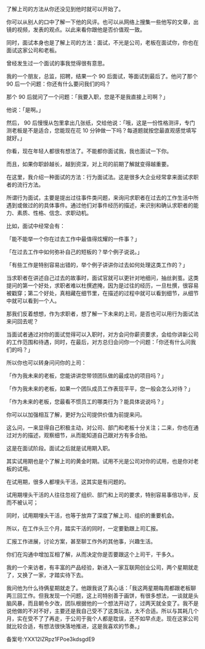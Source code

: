 了解上司的方法从你还没见到他时就可以开始了。

你可以从别人的口中了解一下他的风评。也可以从网络上搜集一些他写的文章，出镜的视频，发表的观点。以此来看你跟他是否价值观一致。

同时，面试本身也是了解上司的方法：面试，不光是公司，老板在面试你，你也在面试这家公司和老板。

曾经发生过一个面试的事我觉得很有意思。

我的一个朋友，总监，招聘，结果一个 90 后面试，等面试到最后了。他问了那个 90 后一个问题：你还有什么要问我们的吗？

那个 90 后就问了一个问题：「我要入职，您是不是我直接上司啊？」

他说：「是啊。」

然后， 90 后慢慢从包里拿出几张纸，交给他说：「哦，这是一份性格测评，专门测老板是不是适合，您能现在花 10 分钟做一下吗？每道题就按您最直观感觉填写就好。」

你看，现在年轻人都很有想法了。不能都你面试我，我也面试一下你。

而且，如果你职龄越长，越到资深，对上司的前期了解就变得越重要。

在这里，我介绍一种面试的方法：行为面试法。这是很多大企业经常拿来面试求职者的流行方法。

所谓行为面试，主要是提出过往事件类问题，来询问求职者在过去的工作生活中所遇到或做过的的具体事件。通过他们对事件经历的描述，来识别和确认求职者的能力、素质、性格、信念、求职动机。

比如，面试中经常会有：

「能不能举一个你在过去工作中最值得炫耀的一件事？」

「在过去工作中如何弥补自己的短板的？举个例子说说。」

「有些工作是特别容易出错的，举个例子讲讲你过去如何处理这类工作的？」

当求职者在讲述自己过去的故事时，面试官就可以更针对地细问，抽丝剥茧。这类提问的第一个好处，求职者难以杜撰遮掩，因为是过往的经历，一旦杜撰，很容易被戳穿；第二个好处，真相藏在细节里，在描述的过程中就可以看到细节，从细节中就可以看到一个人。

那我们反着想想，作为求职者，想了解一下未来的上司，是否也可以用行为面试法来问回去呢？

当面试者通过对你的面试觉得可以入职时，对方会问你薪资要求，会给你讲新公司的工作范围和待遇，同时，在最后，对方总归会问你一个问题：「你还有什么问我们的吗？」

所以你也可以转身问问你的上司：

「作为我未来的老板，您能讲讲您带领团队做的最成功的项目吗？」

「作为我未来的老板，如果一个团队成员工作表现平平，您一般会怎么对待？」

「作为未来的老板，您最看不惯员工的哪类行为？能具体说说吗？」

你可以以加强相互了解，更好为公司提供价值为前提来问。

这么问，一来显得自己积极主动，对公司、部门和老板十分关注；二来，你也在通过对方的描述，观察细节，从而能知道自己跟对方有多合拍。

这是在面试阶段。面试之后就是试用期入职。

其实试用期也是个了解上司的黄金时期。试用不光是公司对你的试用，也是你对老板的试用。

在试用期，很多人都埋头干活，这其实是有问题的。

试用期埋头干活的人往往忽视了组织、部门和上司的要求，特别容易事倍功半，反而不被认可；

同时，试用期埋头干活，也等于放弃了深度了解上司、组织的重要机会。

所以，在工作头三个月，踏实干活的同时，一定要勤跟上司汇报。

汇报工作进展，讨论方案，甚至聊工作外的其他事，兴趣生活。

你们在沟通中增加互相了解，从而决定你是否要跟这个上司干，干多久。

我的一个来访者，有丰富的产品经验，新进入一家互联网创业公司，两个星期就走了，又换了一家，才踏实待下去。

我问他为什么待俩星期就走了。他跟我说了真心话：「我这两星期每周都跟老板聊两三回工作。但我发现一个问题，这上司特别善于画饼，有很多想法，一谈就是头脑风暴，而且朝令夕改，团队根据他的一个想法开动了，过两天就全变了。我不是说他做的不对不好，主要还是我自己受不了这类玩法，太不合适。所以与其耗几个月，实在受不了了再走，于公司于我个人都是耽误，还不如早点走。现在这家公司就比较合适，有想法很快落地推进，这是我喜欢的节奏。」

备案号:YXX12lZRpz1FPoe3kdsgdE9